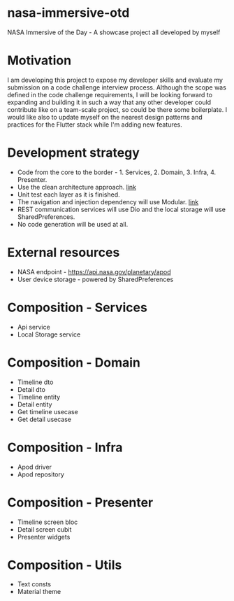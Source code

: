 # nasa-immersive-otd
NASA Immersive of the Day - A showcase project all developed by myself

# Motivation
I am developing this project to expose my developer skills and evaluate my submission on a code challenge interview process. Although the scope was defined in the code challenge requirements, I will be looking forward to expanding and building it in such a way that any other developer could contribute like on a team-scale project, so could be there some boilerplate. I would like also to update myself on the nearest design patterns and practices for the Flutter stack while I'm adding new features.

# Development strategy
- Code from the core to the border - 1. Services, 2. Domain, 3. Infra, 4. Presenter.
- Use the clean architecture approach. [link](https://github.com/Flutterando/Clean-Dart)
- Unit test each layer as it is finished.
- The navigation and injection dependency will use Modular. [link](https://pub.dev/packages/flutter_modular)
- REST communication services will use Dio and the local storage will use SharedPreferences.
- No code generation will be used at all.

# External resources
- NASA endpoint - https://api.nasa.gov/planetary/apod
- User device storage - powered by SharedPreferences

# Composition - Services
- Api service
- Local Storage service

# Composition - Domain
- Timeline dto
- Detail dto
- Timeline entity
- Detail entity
- Get timeline usecase
- Get detail usecase

# Composition - Infra
- Apod driver
- Apod repository

# Composition - Presenter
- Timeline screen bloc
- Detail screen cubit
- Presenter widgets

# Composition - Utils
- Text consts
- Material theme
